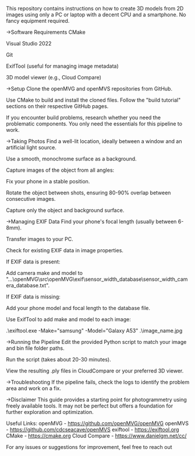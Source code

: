 This repository contains instructions on how to create 3D models from 2D images using only a PC or laptop with a decent CPU and a smartphone. No fancy equipment required.

->Software Requirements
CMake

Visual Studio 2022

Git 

ExifTool (useful for managing image metadata)

3D model viewer (e.g., Cloud Compare)

->Setup
Clone the openMVG and openMVS repositories from GitHub.

Use CMake to build and install the cloned files. Follow the "build tutorial" sections on their respective GitHub pages.

If you encounter build problems, research whether you need the problematic components. You only need the essentials for this pipeline to work.

->Taking Photos
Find a well-lit location, ideally between a window and an artificial light source.

Use a smooth, monochrome surface as a background.

Capture images of the object from all angles:

Fix your phone in a stable position.

Rotate the object between shots, ensuring 80-90% overlap between consecutive images.

Capture only the object and background surface.

->Managing EXIF Data
Find your phone's focal length (usually between 6-8mm).

Transfer images to your PC.

Check for existing EXIF data in image properties.

If EXIF data is present:

Add camera make and model to "...\openMVG\src\openMVG\exif\sensor_width_database\sensor_width_camera_database.txt".

If EXIF data is missing:

Add your phone model and focal length to the database file.

Use ExifTool to add make and model to each image:

.\exiftool.exe -Make="samsung" -Model="Galaxy A53" .\image_name.jpg

->Running the Pipeline
Edit the provided Python script to match your image and bin file folder paths.

Run the script (takes about 20-30 minutes).

View the resulting .ply files in CloudCompare or your preferred 3D viewer.

->Troubleshooting
If the pipeline fails, check the logs to identify the problem area and work on a fix.

->Disclaimer
This guide provides a starting point for photogrammetry using freely available tools. It may not be perfect but offers a foundation for further exploration and optimization.

Useful Links:
openMVG - https://github.com/openMVG/openMVG 
openMVS - https://github.com/cdcseacave/openMVS 
exiftool - https://exiftool.org CMake - https://cmake.org 
Cloud Compare - https://www.danielgm.net/cc/

For any issues or suggestions for improvement, feel free to reach out
